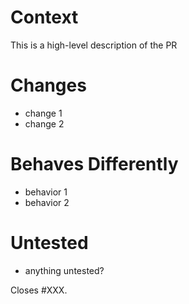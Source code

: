 # Context

This is a high-level description of the PR

# Changes

* change 1
* change 2

# Behaves Differently

* behavior 1
* behavior 2

# Untested

* anything untested?

Closes #XXX. 
